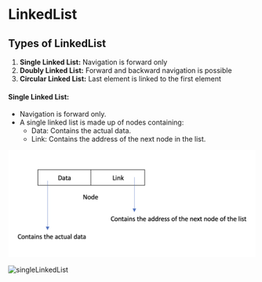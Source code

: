 # LinkedList

## Types of LinkedList
1. **Single Linked List:** Navigation is forward only
2. **Doubly Linked List:** Forward and backward navigation is possible
3. **Circular Linked List:** Last element is linked to the first element







#### **Single Linked List:** 
   - Navigation is forward only.
   - A single linked list is made up of nodes containing:
     - Data: Contains the actual data.
     - Link: Contains the address of the next node in the list.
     
![Single Linked List](/assets/linkedList/singleLinkedList.png)

<img width="555" alt="singleLinkedList" src="/Users/imtiajahammad/Development/dotnetCore/dataStructurePractice/assets/linkedList/singleLinkedList.png">
